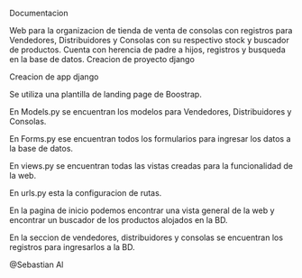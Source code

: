 Documentacion

Web para la organizacion de tienda de venta de consolas con registros para Vendedores, Distribuidores y Consolas con su respectivo stock y buscador de productos.
Cuenta con herencia de padre a hijos, registros y busqueda en la base de datos.
Creacion de proyecto django

Creacion de app django

Se utiliza una plantilla de landing page de Boostrap.

En Models.py se encuentran los modelos para Vendedores, Distribuidores y Consolas.

En Forms.py ese encuentran todos los formularios para ingresar los datos a la base de datos.

En views.py se encuentran todas las vistas creadas para la funcionalidad de la web.

En urls.py esta la configuracion de rutas.

En la pagina de inicio podemos encontrar una vista general de la web y encontrar un buscador de los productos alojados en la BD.

En la seccion de vendedores, distribuidores y consolas se encuentran los registros para ingresarlos a la BD.

@Sebastian Al
